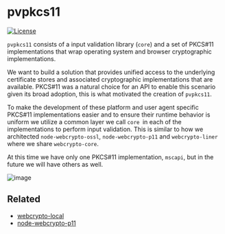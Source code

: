 # pvpkcs11

[![License](https://img.shields.io/badge/license-MIT-green.svg?style=flat)](https://raw.githubusercontent.com/PeculiarVentures/2key-ratchet/master/LICENSE.md)


`pvpkcs11` consists of a input validation library (`core`) and a set of PKCS#11 implementations that wrap operating system and browser cryptographic implementations. 

We want to build a solution that provides unified access to the underlying certificate stores and associated cryptographic implementations that are available. PKCS#11 was a natural choice for an API to enable this scenario given its broad adoption, this is what motivated the creation of `pvpkcs11`.

To make the development of these platform and user agent specific PKCS#11 implementations easier and to ensure their runtime behavior is uniform we utilize a common layer we call `core `in each of the implementations to perform input validation. This is similar to how we architected `node-webcrypto-ossl`, `node-webcrypto-p11` and `webcrypto-liner` where we share `webcrypto-core`.

At this time we have only one PKCS#11 implementation, `mscapi`, but in the future we will have others as well.

![image](http://yuml.me/b60167b1)


## Related
- [webcrypto-local](https://github.com/PeculiarVentures/webcrypto-local)
- [node-webcrypto-p11](https://github.com/PeculiarVentures/node-webcrypto-p11)
